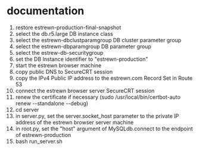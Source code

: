 # documentation

1) restore estrewn-production-final-snapshot
2) select the db.r5.large DB instance class
3) select the estrewn-dbclustparamgroup DB cluster parameter group
4) select the estrewn-dbparamgroup DB parameter group
5) select the estrew-db-securitygroup
6) set the DB Instance identifier to "estrewn-production"
8) start the estrewn browser machine
9) copy public DNS to SecureCRT session
10) copy the IPv4 Public IP address to the estrewn.com Record Set in Route 53
11) connect the estrewn browser server SecureCRT session
12) renew the certificate if necessary (sudo /usr/local/bin/certbot-auto renew --standalone --debug)
13) cd server
14) in server.py, set the server.socket_host parameter to the private IP address of the estrewn browser server machine
15) in root.py, set the "host" argument of MySQLdb.connect to the endpoint of estrewn-production 
15) bash run_server.sh
